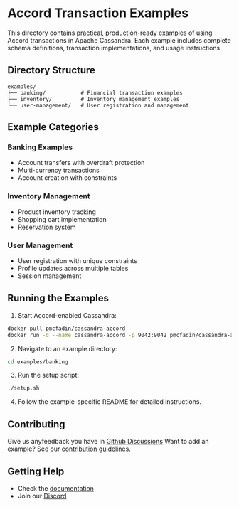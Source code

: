 # Accord Transaction Examples

This directory contains practical, production-ready examples of using Accord transactions in Apache Cassandra. Each example includes complete schema definitions, transaction implementations, and usage instructions.

## Directory Structure

```
examples/
├── banking/           # Financial transaction examples
├── inventory/         # Inventory management examples
└── user-management/   # User registration and management
```

## Example Categories

### Banking Examples
- Account transfers with overdraft protection
- Multi-currency transactions
- Account creation with constraints

### Inventory Management
- Product inventory tracking
- Shopping cart implementation
- Reservation system

### User Management
- User registration with unique constraints
- Profile updates across multiple tables
- Session management

## Running the Examples

1. Start Accord-enabled Cassandra:
```bash
docker pull pmcfadin/cassandra-accord
docker run -d --name cassandra-accord -p 9042:9042 pmcfadin/cassandra-accord
```

2. Navigate to an example directory:
```bash
cd examples/banking
```

3. Run the setup script:
```bash
./setup.sh
```

4. Follow the example-specific README for detailed instructions.

## Contributing

Give us anyfeedback you have in [Github Discussions](https://github.com/pmcfadin/awesome-accord/)
Want to add an example? See our [contribution guidelines](../CONTRIBUTING.md).

## Getting Help

- Check the [documentation](../docs/)
- Join our [Discord](https://discord.gg/GrRCajJqmQ)
